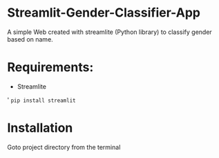# Streamlit-Gender-Classifier-App

A simple Web created with streamlite (Python library) to classify gender based on name.


# Requirements:
* Streamlite

' `pip install streamlit`


# Installation
Goto project directory from the terminal
